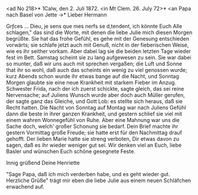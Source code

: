 <ad No 218>* 1Calw, den 2. Juli 1872.
 <in Mt Clem. 26. July 72>*
 <an Papa nach Basel von Jette ->*
Lieber Hermann

Grƒces … Dieu, je sens que mes nerfs se d‚tendent, ich könnte Euch Alle schlagen," das sind die Worte, mit denen die liebe Julie mich diesen Morgen begrüßte. Sie hat das frohe Gefühl, es gehe mit der Genesung entschieden vorwärts; sie schlafe jetzt auch mit Genuß, nicht in der fieberischen Weise, wie es ihr seither vorkam. Aber dabei lag sie die beiden letzten Tage wieder fest im Bett. Samstag scheint sie zu lang aufgewesen zu sein. Sie war dabei so munter, daß wir uns auch mit sprechen vergaßen; die Luft und Sonne that ihr so wohl, daß auch das scheints ein wenig zu viel genossen wurde; kurz Abends schon wurde ihr etwas bange auf die Nacht, und Sonntag Morgen glaubte sie eine neue Krankheit mit starkem Fieber im Anzug. Schwester Frida, nach der ich zuerst schickte, sagte gleich, das sei reine Nervensache; auf Juliens Wunsch wurde aber doch auch Müller gerufen, der sagte ganz das Gleiche, und Gott Lob: es stellte sich heraus, daß sie Recht hatten. Die Nacht von Sonntag auf Montag war nach Juliens Gefühl dann die beste in ihrer ganzen Krankheit, und gestern schlief sie viel mit einem wahren Wonnegefühl von Ruhe. Aber eine Mahnung war uns die Sache doch, welch' großer Schonung sie bedarf. Dein Brief machte ihr gestern Vormittag große Freude; sie hatte erst für den Nachmittag drauf gehofft. Der lieben Marie hatte sie streng verboten, Dir etwas davon zu sagen, daß es ihr wieder weniger gut sei. Wir denken viel an Euch, liebe Basler und wünschen Euch schöne gesegnete Feste.

Innig grüßend Deine
 Henriette

"Sage Papa, daß ich mich verderben habe, und es geht wieder gut. Herzliche Grüße" trägt mir eben die liebe Julie aus einem neuen Schläfchen erwachend auf.
